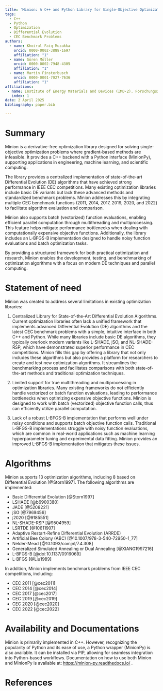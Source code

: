 ```yaml
---
title: 'Minion: A C++ and Python Library for Single-Objective Optimization Algorithms'
tags:
  - C++ 
  - Python 
  - Optimization
  - Differential Evolution
  - CEC Benchmark Problems
authors:
  - name: Khoirul Faiq Muzakka
    orcid: 0000-0002-3888-1697
    affiliation: "1"
  - name: Sören Möller
    orcid: 0000-0002-7948-4305
    affiliation: "1"
  - name: Martin Finsterbusch
    orcid: 0000-0001-7027-7636
    affiliation: "1"
affiliations:
 - name: Institute of Energy Materials and Devices (IMD-2), Forschungszentrum Jülich GmbH, Germany
   index: 1
date: 2 April 2025
bibliography: paper.bib

---
```


# Summary

Minion is a derivative-free optimization library designed for solving single-objective optimization problems where gradient-based methods are infeasible. It provides a C++ backend with a Python interface (MinionPy), supporting applications in engineering, machine learning, and scientific computing.

The library provides a centralized implementation of state-of-the-art Differential Evolution (DE) algorithms that have achieved strong performance in IEEE CEC competitions. Many existing optimization libraries include basic DE variants but lack these advanced methods and standardized benchmark problems. Minion addresses this by integrating multiple CEC benchmark functions (2011, 2014, 2017, 2019, 2020, and 2022) to facilitate algorithm evaluation and comparison.

Minion also supports batch (vectorized) function evaluations, enabling efficient parallel computation through multithreading and multiprocessing. This feature helps mitigate performance bottlenecks when dealing with computationally expensive objective functions. Additionally, the library includes an L-BFGS-B implementation designed to handle noisy function evaluations and batch optimization tasks.

By providing a structured framework for both practical optimization and research, Minion enables the development, testing, and benchmarking of optimization algorithms with a focus on modern DE techniques and parallel computing.

# Statement of need

Minion was created to address several limitations in existing optimization libraries:

1. Centralized Library for State-of-the-Art Differential Evolution Algorithms. Current optimization libraries often lack a unified framework that implements advanced Differential Evolution (DE) algorithms and the latest CEC benchmark problems with a simple, intuitive interface in both C++ and Python. While many libraries include basic DE algorithms, they typically overlook modern variants like L-SHADE, jSO, and NL-SHADE-RSP, which have demonstrated superior performance in CEC competitions. Minion fills this gap by offering a library that not only includes these algorithms but also provides a platform for researchers to create and test new optimization algorithms. It streamlines the benchmarking process and facilitates comparisons with both state-of-the-art methods and traditional optimization techniques.

2. Limited support for true multithreading and multiprocessing in optimization libraries. Many existing frameworks do not efficiently handle vectorized or batch function evaluations, leading to performance bottlenecks when optimizing expensive objective functions. Minion is designed to work with batch (vectorized) objective function calls, thus can efficiently utilize parallel computation. 

3. Lack of a robust L-BFGS-B implementation that performs well under noisy conditions and supports batch objective function calls. Traditional L-BFGS-B implementations struggle with noisy function evaluations, which are common in real-world applications such as machine learning hyperparameter tuning and experimental data fitting. Minion provides an improved L-BFGS-B implementation that mitigates these issues.

# Algorithms
Minion supports 13 optimization algorithms, including 8 based on Differential Evolution [@Storn1997]. The following algorithms are implemented:

  - Basic Differential Evolution [@Storn1997] 
  - LSHADE [@b6900380]
  - JADE [@5208221] 
  - jSO [@7969456]  
  - j2020 [@9185551]  
  - NL-SHADE-RSP [@9504959]    
  - LSRTDE [@10611907]        
  - Adaptive Restart-Refine Differential Evolution (ARRDE)    
  - Artificial Bee Colony (ABC) [@10.1007/978-3-540-72950-1_77] 
  - Nelder-Mead [@10.1093/comjnl/7.4.308] 
  - Generalized Simulated Annealing or Dual Annealing [@XIANG1997216] 
  - L-BFGS-B [@doi:10.1137/0916069] 
  - L-BFGS [@Liu1989] 

In addition, Minion implements benchmark problems from IEEE CEC competitions, including:

  - CEC 2011 [@cec2011]
  - CEC 2014 [@cec2014]
  - CEC 2017 [@cec2017]
  - CEC 2019 [@cec2019]
  - CEC 2020 [@cec2020]
  - CEC 2022 [@cec2022]

# Availability and Documentations
Minion is primarily implemented in C++. However, recognizing the popularity of Python and its ease of use, a Python wrapper (MinionPy) is also available. It can be installed via PIP, allowing for seamless integration into Python-based workflows. Documentation on how to use both Minion and MinionPy is available at: https://minion-py.readthedocs.io/ .


# References